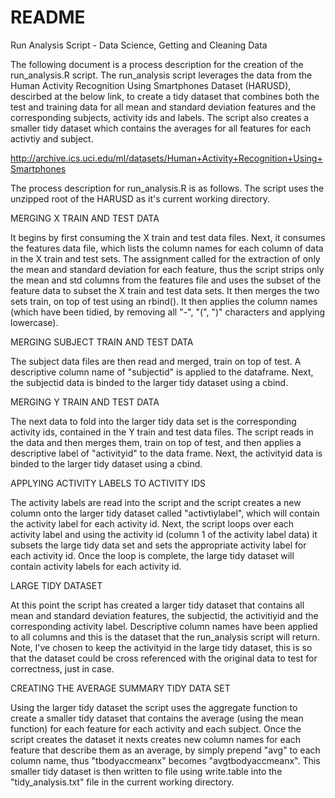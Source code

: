 README
========================================================

Run Analysis Script - Data Science, Getting and Cleaning Data


The following document is a process description for the creation of the run_analysis.R script.  The run_analysis script leverages the data from the Human Activity Recognition Using Smartphones Dataset (HARUSD), descirbed at the below link, to create a tidy dataset that combines both the test and training data for all mean and standard deviation features and the corresponding subjects, activity ids and labels.  The script also creates a smaller tidy dataset which contains the averages for all features for each activtiy and subject.

http://archive.ics.uci.edu/ml/datasets/Human+Activity+Recognition+Using+Smartphones

The process description for run_analysis.R is as follows.  The script uses the unzipped root of the HARUSD as it's current working directory.  

MERGING X TRAIN AND TEST DATA

It begins by first consuming the X train and test data files.  Next, it consumes the features data file, which lists the column names for each column of data in the X train and test sets.  The assignment called for the extraction of only the mean and standard deviation for each feature, thus the script strips only the mean and std columns from the features file and uses the subset of the feature data to subset the X train and test data sets.  It then merges the two sets train, on top of test using an rbind().  It then applies the column names (which have been tidied, by removing all "-", "(", ")" characters and applying lowercase). 


MERGING SUBJECT TRAIN AND TEST DATA

The subject data files are then read and merged, train on top of test.  A descriptive column name of "subjectid" is applied to the dataframe.   Next, the subjectid data is binded to the larger tidy dataset using a cbind.


MERGING Y TRAIN AND TEST DATA

The next data to fold into the larger tidy data set is the corresponding activity ids, contained in the Y train and test data files.  The script reads in the data and then merges them, train on top of test, and then applies a descriptive label of "activityid" to the data frame.  Next, the activityid data is binded to the larger tidy dataset using a cbind.


APPLYING ACTIVITY LABELS TO ACTIVITY IDS

The activity labels are read into the script and the script creates a new column onto the larger tidy dataset called "activtiylabel", which will contain the activity label for each activity id.  Next, the script loops over each activity label and using the activity id (column 1 of the activity label data) it subsets the large tidy data set and sets the appropriate activity label for each activity id.  Once the loop is complete, the large tidy dataset will contain activity labels for each activity id.


LARGE TIDY DATASET

At this point the script has created a larger tidy dataset that contains all mean and standard deviation features, the subjectid, the activitiyid and the corresponding activity label.  Descriptive column names have been applied to all columns and this is the dataset that the run_analysis script will return.  Note, I've chosen to keep the activityid in the large tidy dataset, this is so that the dataset could be cross referenced with the original data to test for correctness, just in case.


CREATING THE AVERAGE SUMMARY TIDY DATA SET

Using the larger tidy dataset the script uses the aggregate function to create a smaller tidy dataset that contains the average (using the mean function) for each feature for each activity and each subject.  Once the script creates the dataset it nexts creates new column names for each feature that describe them as an average, by simply prepend "avg" to each column name, thus "tbodyaccmeanx" becomes "avgtbodyaccmeanx".  This smaller tidy dataset is then written to file using write.table into the "tidy_analysis.txt" file in the current working directory.
